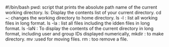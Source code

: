 #!/bin/bash
pwd: script that prints the absolute path name of the current working directory.
ls: Display the contents list of your current directory.
cd ~: changes the working directory to home directory.
ls -l : list all working files in long format.
ls -la : list all files including the idden files in long format.
ls -laN : To display the contents of the current directory in long format, including user and group IDs displayed numerically,
mkdir : to make directory.
mv :used for moving files.
rm : too remove a file.
